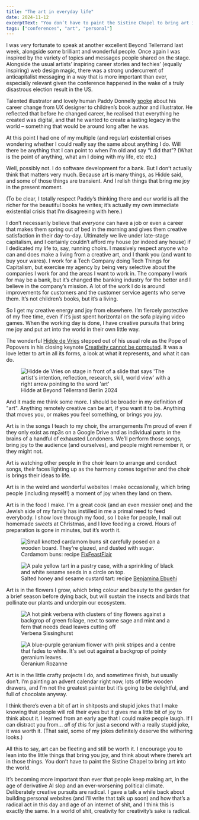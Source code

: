 ```yaml
---
title: "The art in everyday life"
date: 2024-11-12
excerptText: "You don’t have to paint the Sistine Chapel to bring art into the world."
tags: ["conferences", "art", "personal"]
---
```

I was very fortunate to speak at another excellent Beyond Tellerrand last week, alongside some brilliant and wonderful people. Once again I was inspired by the variety of topics and messages people shared on the stage. Alongside the usual artists’ inspiring career stories and techies’ (equally inspiring) web design magic, there was a strong undercurrent of anticapitalist messaging in a way that is more important than ever, especially relevant given the conference happened in the wake of a truly disastrous election result in the US. 

Talented illustrator and lovely human Paddy Donnelly [spoke](https://beyondtellerrand.com/events/berlin-2024/speakers/paddy-donnelly#talk) about his career change from UX designer to children’s book author and illustrator. He reflected that before he changed career, he realised that everything he created was digital, and that he wanted to create a lasting legacy in the world &ndash; something that would be around long after he was. 

At this point I had one of my multiple (and regular) existential crises wondering whether I could really say the same about anything I do. Will there be anything that I can point to when I’m old and say “I did that”? (What is the point of anything, what am I doing with my life, etc etc.)

Well, possibly not. I do software development for a bank. But I don’t actually think that matters very much. Because art is many things, as Hidde said, and some of those things are transient. And I relish things that bring me joy in the present moment. 

(To be clear, I totally respect Paddy’s thinking there and our world is all the richer for the beautiful books he writes; it’s actually my own immediate existential crisis that I’m disagreeing with here.)

I don’t necessarily believe that *everyone* can have a job or even a career that makes them spring out of bed in the morning and gives them creative satisfaction in their day-to-day. Ultimately we live under late-stage capitalism, and I certainly couldn’t afford my house (or indeed any house) if I dedicated my life to, say, running choirs. I massively respect anyone who can and does make a living from a creative art, and I thank you (and want to buy your wares). I work for a Tech Company doing Tech Things for Capitalism, but exercise my agency by being very selective about the companies I work for and the areas I want to work in. The company I work for may be a bank, but it’s changed the banking industry for the better and I believe in the company’s mission. A lot of the work I do is around improvements for customers and the customer service agents who serve them. It’s not children’s books, but it’s a living.

So I get my creative energy and joy from elsewhere. I’m fiercely protective of my free time, even if it’s just spent horizontal on the sofa playing video games. When the working day is done, I have creative pursuits that bring me joy and put art into the world in their own little way.

The wonderful [Hidde de Vries](https://hidde.blog) stepped out of his usual role as the Pope of Popovers in his closing keynote [Creativity cannot be computed](https://talks.hiddedevries.nl/dFZf3b/creativity-cannot-be-computed). It was a love letter to art in all its forms, a look at what it represents, and what it can do. 

<figure>
<img src="/img/blog/creativity24/hidde-bt24.png" alt="Hidde de Vries on stage in front of a slide that says 'The artist's intention, reflection, research, skill, world view' with a right arrow pointing to the word 'art'">
<figcaption>Hidde at Beyond Tellerrand Berlin 2024</figcaption>
</figure>

And it made me think some more. I should be broader in my definition of "art". Anything remotely creative can be art, if you want it to be. Anything that moves you, or makes you feel something, or brings you joy.

Art is in the songs I teach to my choir, the arrangements I’m proud of even if they only exist as mp3s on a Google Drive and as individual parts in the brains of a handful of exhausted Londoners. We’ll perform those songs, bring joy to the audience (and ourselves), and people might remember it, or they might not. 

Art is watching other people in the choir learn to arrange and conduct songs, their faces lighting up as the harmony comes together and the choir is brings their ideas to life. 

Art is in the weird and wonderful websites I make occasionally, which bring people (including myself!) a moment of joy when they land on them.

Art is in the food I make. I’m a great cook (and an even messier one) and the Jewish side of my family has instilled in me a primal need to feed everybody. I show love through my food, so I bake for people, I mail out homemade sweets at Christmas, and I love feeding a crowd. Hours of preparation is gone in minutes, but it’s worth it. 

<div class="two-col"> 
<figure>
<img src="/img/blog/creativity24/cardamom.JPG" alt="Small knotted cardamom buns sit carefully posed on a wooden board. They're glazed, and dusted with sugar.">
<figcaption>Cardamom buns: recipe <a href="https://www.fixfeastflair.com/home/2015/2/9/swedish-cardamom-rolls-kardemummabullar-recipe">FixFeastFlair</a></figcaption>
</figure>
<figure>
<picture>
<img src="/img/blog/creativity24/honey-tart.JPG" alt="A pale yellow tart in a pastry case, with a sprinkling of black and white sesame seeds in a circle on top.">
</picture>
<figcaption>Salted honey and sesame custard tart: recipe <a href="https://theguardian.com/food/2023/feb/24/salted-honey-sesame-custard-tart-recipe-benjamin-ebuehi">Benjamina Ebuehi</a></figcaption>
</figure>
</div>



Art is in the flowers I grow, which bring colour and beauty to the garden for a brief season before dying back, but will sustain the insects and birds that pollinate our plants and underpin our ecosystem.

<div class="two-col"> 
<figure>
<img src="/img/blog/creativity24/verbena.JPG" alt="A hot pink verbena with clusters of tiny flowers against a backgrop of green foliage, next to some sage and mint and a fern that needs dead leaves cutting off">
<figcaption>Verbena Sissinghurst</figcaption>
</figure>
<figure>
<picture>
<img src="/img/blog/creativity24/geranium.JPG" alt="A blue-purple geranium flower with pink stripes and a centre that fades to white. It's set out against a backgrop of pointy geranium leaves.">
</picture>
<figcaption>Geranium Rozanne</figcaption>
</figure>
</div>

Art is in the little crafty projects I do, and sometimes finish, but usually don’t. I’m painting an advent calendar right now, lots of little wooden drawers, and I’m not the greatest painter but it’s going to be delightful, and full of chocolate anyway. 

I think there’s even a bit of art in shitposts and stupid jokes that I make knowing that people will roll their eyes but it gives me a little bit of joy to think about it. I learned from an early age that I could make people laugh. If I can distract you from... *all of this* for just a second with a really stupid joke, it was worth it. (That said, some of my jokes definitely deserve the withering looks.)

All this to say, art can be fleeting and still be worth it. I encourage you to lean into the little things that bring you joy, and think about where there’s art in those things. You don’t have to paint the Sistine Chapel to bring art into the world. 

It’s becoming more important than ever that people keep making art, in the age of derivative AI slop and an ever-worsening political climate. Deliberately creative pursuits are radical. I gave a talk a while back about building personal websites (and I’ll write that talk up soon) and how that’s a radical act in this day and age of an internet of shit, and I think this is exactly the same. In a world of shit, creativity for creativity’s sake is radical.

